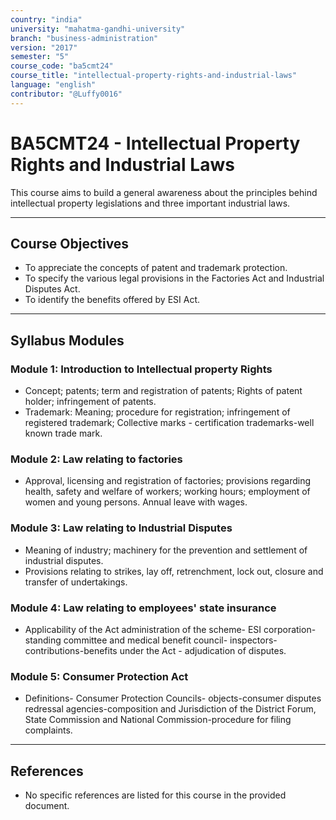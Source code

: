 ```yaml
---
country: "india"
university: "mahatma-gandhi-university"
branch: "business-administration"
version: "2017"
semester: "5"
course_code: "ba5cmt24"
course_title: "intellectual-property-rights-and-industrial-laws"
language: "english"
contributor: "@Luffy0016"
---
```

# BA5CMT24 - Intellectual Property Rights and Industrial Laws

This course aims to build a general awareness about the principles behind intellectual property legislations and three important industrial laws.

---
## Course Objectives

* To appreciate the concepts of patent and trademark protection.
* To specify the various legal provisions in the Factories Act and Industrial Disputes Act.
* To identify the benefits offered by ESI Act.

---
## Syllabus Modules

### Module 1: Introduction to Intellectual property Rights
* Concept; patents; term and registration of patents; Rights of patent holder; infringement of patents.
* Trademark: Meaning; procedure for registration; infringement of registered trademark; Collective marks - certification trademarks-well known trade mark.

### Module 2: Law relating to factories
* Approval, licensing and registration of factories; provisions regarding health, safety and welfare of workers; working hours; employment of women and young persons. Annual leave with wages.

### Module 3: Law relating to Industrial Disputes
* Meaning of industry; machinery for the prevention and settlement of industrial disputes.
* Provisions relating to strikes, lay off, retrenchment, lock out, closure and transfer of undertakings.

### Module 4: Law relating to employees' state insurance
* Applicability of the Act administration of the scheme- ESI corporation-standing committee and medical benefit council- inspectors- contributions-benefits under the Act - adjudication of disputes.

### Module 5: Consumer Protection Act
* Definitions- Consumer Protection Councils- objects-consumer disputes redressal agencies-composition and Jurisdiction of the District Forum, State Commission and National Commission-procedure for filing complaints.

---
## References
* No specific references are listed for this course in the provided document.